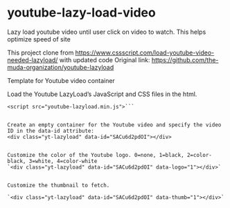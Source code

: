 # youtube-lazy-load-video
Lazy load youtube video until user click on video to watch. This helps optimize speed of site


This project clone from https://www.cssscript.com/load-youtube-video-needed-lazyload/ with updated code
Original link: https://github.com/the-muda-organization/youtube-lazyload



Template for Youtube video container


Load the Youtube LazyLoad’s JavaScript and CSS files in the html.

```<link href="yoututbe-lazyload.min.css" rel="stylesheet">
<script src="youtube-lazyload.min.js">```
  
  
Create an empty container for the Youtube video and specify the video ID in the data-id attribute:
<div class="yt-lazyload" data-id="SACu6d2pdOI"></div>
  
  
Customize the color of the Youtube logo. 0=none, 1=black, 2=color-black, 3=white, 4=color-white
`<div class="yt-lazyload" data-id="SACu6d2pdOI" data-logo="1"></div>`
  
  
Customize the thumbnail to fetch.

`<div class="yt-lazyload" data-id="SACu6d2pdOI" data-thumb="1"></div>`
